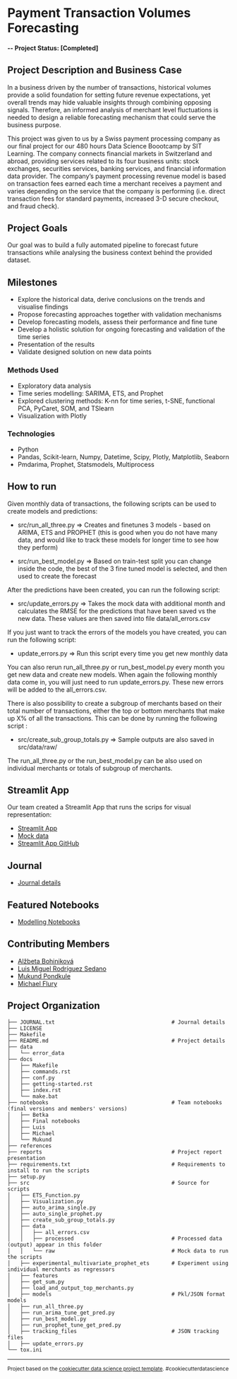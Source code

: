 # Payment Transaction Volumes Forecasting

#### -- Project Status: [Completed]

## Project Description and Business Case
In a business driven by the number of transactions, historical volumes provide a solid foundation for setting future revenue expectations, yet overall trends may hide valuable insights through combining opposing signals. Therefore, an informed analysis of merchant level fluctuations is needed to design a reliable forecasting mechanism that could serve the business purpose.

This project was given to us by a Swiss payment processing company as our final project for our 480 hours Data Science Boootcamp by SIT Learning. The company connects financial markets in Switzerland and abroad, providing services related to its four business units: stock exchanges, securities services, banking services, and financial information data provider. The company’s payment processing revenue model is based on transaction fees earned each time a merchant receives a payment and varies depending on the service that the company is performing (i.e. direct transaction fees for standard payments, increased 3-D secure checkout, and fraud check).

## Project Goals
Our goal was to build a fully automated pipeline to forecast future transactions while analysing the business context behind the provided dataset.

## Milestones
* Explore the historical data, derive conclusions on the trends and visualise findings
* Propose forecasting approaches together with validation mechanisms
* Develop forecasting models, assess their performance and fine tune
* Develop a holistic solution for ongoing forecasting and validation of the time series
* Presentation of the results
* Validate designed solution on new data points

### Methods Used
* Exploratory data analysis
* Time series modelling: SARIMA, ETS, and Prophet
* Explored clustering methods: K-nn for time series, t-SNE, functional PCA, PyCaret, SOM, and TSlearn
* Visualization with Plotly

### Technologies
* Python
* Pandas, Scikit-learn, Numpy, Datetime, Scipy, Plotly, Matplotlib, Seaborn
* Pmdarima, Prophet, Statsmodels, Multiprocess

## How to run
Given monthly data of transactions, the following scripts can be used to create models and predictions:
* src/run_all_three.py
=> Creates and finetunes 3 models - based on ARIMA, ETS and PROPHET (this is good when you do not have many data, and would like to track these models for longer time to see how they perform)

* src/run_best_model.py
=> Based on train-test split you can change inside the code, the best of the 3 fine tuned model is selected, and then used to create the forecast

After the predictions have been created, you can run the following script:
* src/update_errors.py
=> Takes the mock data with additional month and calculates the RMSE for the predictions that have been saved vs the new data. These values are then saved into file data/all_errors.csv

If you just want to track the errors of the models you have created, you can run the following script:
* update_errors.py
=> Run this script every time you get new monthly data

You can also rerun run_all_three.py or run_best_model.py every month you get new data and create new models. When again the following monthly data come in, you will just need to run update_errors.py. These new errors will be added to the all_errors.csv.

There is also possibility to create a subgroup of merchants based on their total number of transactions, either the top or bottom merchants that make up X% of all the transactions. This can be done by running the following script :
* src/create_sub_group_totals.py
=> Sample outputs are also saved in src/data/raw/

The run_all_three.py or the run_best_model.py can be also used on individual merchants or totals of subgroup of merchants.

## Streamlit App
Our team created a Streamlit App that runs the scrips for visual representation:
* [Streamlit App](https://transaction-volumes-forecasting-app-py.streamlit.app/)
* [Mock data](https://github.com/mikjf/transaction_volumes_forecasting_streamlit_app/blob/main/mock_data/Mock_Time_Series_Merchants_Transactions_Anonymized.csv)
* [Streamlit App GitHub](https://github.com/mikjf/transaction_volumes_forecasting_streamlit_app)

## Journal
* [Journal details](JOURNAL.txt)

## Featured Notebooks
* [Modelling Notebooks](notebooks/)

## Contributing Members
* [Alžbeta Bohiniková](https://github.com/Betka112)
* [Luis Miguel Rodríguez Sedano](https://github.com/Euphorbix)
* [Mukund Pondkule](https://github.com/mpondkule)
* [Michael Flury](https://github.com/mikjf)

Project Organization
------------

    ├── JOURNAL.txt                                     # Journal details
    ├── LICENSE
    ├── Makefile
    ├── README.md                                       # Project details
    ├── data
    │   └── error_data
    ├── docs
    │   ├── Makefile
    │   ├── commands.rst
    │   ├── conf.py
    │   ├── getting-started.rst
    │   ├── index.rst
    │   └── make.bat
    ├── notebooks                                       # Team notebooks (final versions and members' versions)
    │   ├── Betka
    │   ├── Final notebooks
    │   ├── Luis
    │   ├── Michael
    │   └── Mukund
    ├── references
    ├── reports                                         # Project report presentation
    ├── requirements.txt                                # Requirements to install to run the scripts
    ├── setup.py
    ├── src                                             # Source for scripts
    │   ├── ETS_Function.py
    │   ├── Visualization.py
    │   ├── auto_arima_single.py
    │   ├── auto_single_prophet.py
    │   ├── create_sub_group_totals.py
    │   ├── data
    │   │   ├── all_errors.csv
    │   │   ├── processed                               # Processed data (output) appear in this folder
    │   │   └── raw                                     # Mock data to run the scripts
    │   ├── experimental_multivariate_prophet_ets       # Experiment using individual merchants as regressors   
    │   ├── features
    │   ├── get_sum.py
    │   ├── load_and_output_top_merchants.py
    │   ├── models                                      # Pkl/JSON format models
    │   ├── run_all_three.py
    │   ├── run_arima_tune_get_pred.py
    │   ├── run_best_model.py
    │   ├── run_prophet_tune_get_pred.py
    │   ├── tracking_files                              # JSON tracking files
    │   ├── update_errors.py
    └── tox.ini


--------

<p><small>Project based on the <a target="_blank" href="https://drivendata.github.io/cookiecutter-data-science/">cookiecutter data science project template</a>. #cookiecutterdatascience</small></p>
